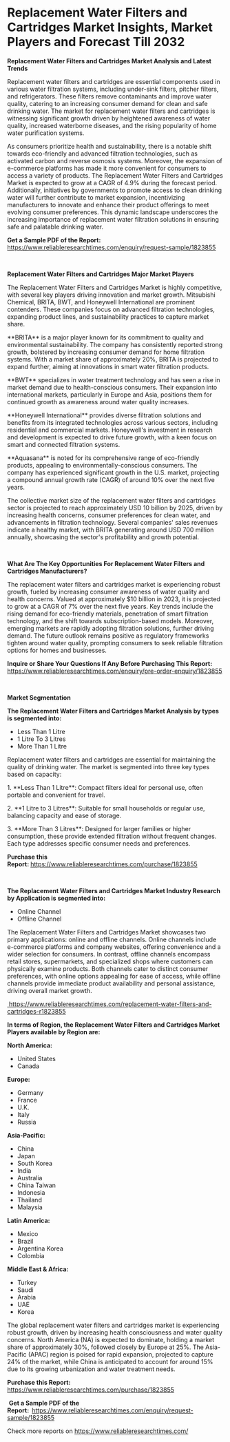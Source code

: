 <p><h1>Replacement Water Filters and Cartridges Market Insights, Market Players and Forecast Till 2032</h1></p><p><strong>Replacement Water Filters and Cartridges Market Analysis and Latest Trends</strong></p>
<p><p>Replacement water filters and cartridges are essential components used in various water filtration systems, including under-sink filters, pitcher filters, and refrigerators. These filters remove contaminants and improve water quality, catering to an increasing consumer demand for clean and safe drinking water. The market for replacement water filters and cartridges is witnessing significant growth driven by heightened awareness of water quality, increased waterborne diseases, and the rising popularity of home water purification systems.</p><p>As consumers prioritize health and sustainability, there is a notable shift towards eco-friendly and advanced filtration technologies, such as activated carbon and reverse osmosis systems. Moreover, the expansion of e-commerce platforms has made it more convenient for consumers to access a variety of products. The Replacement Water Filters and Cartridges Market is expected to grow at a CAGR of 4.9% during the forecast period. Additionally, initiatives by governments to promote access to clean drinking water will further contribute to market expansion, incentivizing manufacturers to innovate and enhance their product offerings to meet evolving consumer preferences. This dynamic landscape underscores the increasing importance of replacement water filtration solutions in ensuring safe and palatable drinking water.</p></p>
<p><strong>Get a Sample PDF of the Report:&nbsp;</strong> <a href="https://www.reliableresearchtimes.com/enquiry/request-sample/1823855?utm_campaign=2263&utm_medium=2&utm_source=Github&utm_content=ia&utm_term=08042025&utm_id=replacement-water-filters-and-cartridges">https://www.reliableresearchtimes.com/enquiry/request-sample/1823855</a></p>
<p>&nbsp;</p>
<p><strong>Replacement Water Filters and Cartridges Major Market Players</strong></p>
<p><p>The Replacement Water Filters and Cartridges Market is highly competitive, with several key players driving innovation and market growth. Mitsubishi Chemical, BRITA, BWT, and Honeywell International are prominent contenders. These companies focus on advanced filtration technologies, expanding product lines, and sustainability practices to capture market share.</p><p>**BRITA** is a major player known for its commitment to quality and environmental sustainability. The company has consistently reported strong growth, bolstered by increasing consumer demand for home filtration systems. With a market share of approximately 20%, BRITA is projected to expand further, aiming at innovations in smart water filtration products.</p><p>**BWT** specializes in water treatment technology and has seen a rise in market demand due to health-conscious consumers. Their expansion into international markets, particularly in Europe and Asia, positions them for continued growth as awareness around water quality increases.</p><p>**Honeywell International** provides diverse filtration solutions and benefits from its integrated technologies across various sectors, including residential and commercial markets. Honeywell's investment in research and development is expected to drive future growth, with a keen focus on smart and connected filtration systems.</p><p>**Aquasana** is noted for its comprehensive range of eco-friendly products, appealing to environmentally-conscious consumers. The company has experienced significant growth in the U.S. market, projecting a compound annual growth rate (CAGR) of around 10% over the next five years.</p><p>The collective market size of the replacement water filters and cartridges sector is projected to reach approximately USD 10 billion by 2025, driven by increasing health concerns, consumer preferences for clean water, and advancements in filtration technology. Several companies' sales revenues indicate a healthy market, with BRITA generating around USD 700 million annually, showcasing the sector's profitability and growth potential.</p></p>
<p>&nbsp;</p>
<p><strong>What Are The Key Opportunities For Replacement Water Filters and Cartridges Manufacturers?</strong></p>
<p><p>The replacement water filters and cartridges market is experiencing robust growth, fueled by increasing consumer awareness of water quality and health concerns. Valued at approximately $10 billion in 2023, it is projected to grow at a CAGR of 7% over the next five years. Key trends include the rising demand for eco-friendly materials, penetration of smart filtration technology, and the shift towards subscription-based models. Moreover, emerging markets are rapidly adopting filtration solutions, further driving demand. The future outlook remains positive as regulatory frameworks tighten around water quality, prompting consumers to seek reliable filtration options for homes and businesses.</p></p>
<p><strong>Inquire or Share Your Questions If Any Before Purchasing This Report:</strong> <a href="https://www.reliableresearchtimes.com/enquiry/pre-order-enquiry/1823855?utm_campaign=2263&utm_medium=2&utm_source=Github&utm_content=ia&utm_term=08042025&utm_id=replacement-water-filters-and-cartridges">https://www.reliableresearchtimes.com/enquiry/pre-order-enquiry/1823855</a></p>
<p>&nbsp;</p>
<p><strong>Market Segmentation</strong></p>
<p><strong>The Replacement Water Filters and Cartridges Market Analysis by types is segmented into:</strong></p>
<p><ul><li>Less Than 1 Litre</li><li>1 Litre To 3 Litres</li><li>More Than 1 Litre</li></ul></p>
<p><p>Replacement water filters and cartridges are essential for maintaining the quality of drinking water. The market is segmented into three key types based on capacity: </p><p>1. **Less Than 1 Litre**: Compact filters ideal for personal use, often portable and convenient for travel.</p><p>2. **1 Litre to 3 Litres**: Suitable for small households or regular use, balancing capacity and ease of storage.</p><p>3. **More Than 3 Litres**: Designed for larger families or higher consumption, these provide extended filtration without frequent changes. Each type addresses specific consumer needs and preferences.</p></p>
<p><strong>Purchase this Report:&nbsp;</strong><a href="https://www.reliableresearchtimes.com/purchase/1823855?utm_campaign=2263&utm_medium=2&utm_source=Github&utm_content=ia&utm_term=08042025&utm_id=replacement-water-filters-and-cartridges">https://www.reliableresearchtimes.com/purchase/1823855</a></p>
<p>&nbsp;</p>
<p><strong>The Replacement Water Filters and Cartridges Market Industry Research by Application is segmented into:</strong></p>
<p><ul><li>Online Channel</li><li>Offline Channel</li></ul></p>
<p><p>The Replacement Water Filters and Cartridges Market showcases two primary applications: online and offline channels. Online channels include e-commerce platforms and company websites, offering convenience and a wider selection for consumers. In contrast, offline channels encompass retail stores, supermarkets, and specialized shops where customers can physically examine products. Both channels cater to distinct consumer preferences, with online options appealing for ease of access, while offline channels provide immediate product availability and personal assistance, driving overall market growth.</p></p>
<p><a href="https://www.reliableresearchtimes.com/replacement-water-filters-and-cartridges-r1823855?utm_campaign=2263&utm_medium=2&utm_source=Github&utm_content=ia&utm_term=08042025&utm_id=replacement-water-filters-and-cartridges">&nbsp;https://www.reliableresearchtimes.com/replacement-water-filters-and-cartridges-r1823855</a></p>
<p><strong>In terms of Region, the Replacement Water Filters and Cartridges Market Players available by Region are:</strong></p>
<p>
    <p> <strong> North America: </strong>
        <ul>
            <li>United States</li>
            <li>Canada</li>
        </ul>
        </p> 
    <p> <strong> Europe: </strong>
        <ul>
            <li>Germany</li>
            <li>France</li>
            <li>U.K.</li>
            <li>Italy</li>
            <li>Russia</li>
        </ul>
        </p> 
    <p> <strong> Asia-Pacific: </strong>
        <ul>
            <li>China</li>
            <li>Japan</li>
            <li>South Korea</li>
            <li>India</li>
            <li>Australia</li>
            <li>China Taiwan</li>
            <li>Indonesia</li>
            <li>Thailand</li>
            <li>Malaysia</li>
        </ul>
        </p> 
    <p> <strong> Latin America: </strong>
        <ul>
            <li>Mexico</li>
            <li>Brazil</li>
            <li>Argentina Korea</li>
            <li>Colombia</li>
        </ul>
        </p> 
    <p> <strong> Middle East & Africa: </strong>
        <ul>
            <li>Turkey</li>
            <li>Saudi</li>
            <li>Arabia</li>
            <li>UAE</li>
            <li>Korea</li>
        </ul>
    </p>
    </p>
<p><p>The global replacement water filters and cartridges market is experiencing robust growth, driven by increasing health consciousness and water quality concerns. North America (NA) is expected to dominate, holding a market share of approximately 30%, followed closely by Europe at 25%. The Asia-Pacific (APAC) region is poised for rapid expansion, projected to capture 24% of the market, while China is anticipated to account for around 15% due to its growing urbanization and water treatment needs.</p></p>
<p><strong>Purchase this Report: </strong><a href="https://www.reliableresearchtimes.com/purchase/1823855?utm_campaign=2263&utm_medium=2&utm_source=Github&utm_content=ia&utm_term=08042025&utm_id=replacement-water-filters-and-cartridges">https://www.reliableresearchtimes.com/purchase/1823855</a></p>
<p>&nbsp;<strong>Get a Sample PDF of the Report:&nbsp;&nbsp;</strong><a href="https://www.reliableresearchtimes.com/enquiry/request-sample/1823855?utm_campaign=2263&utm_medium=2&utm_source=Github&utm_content=ia&utm_term=08042025&utm_id=replacement-water-filters-and-cartridges">https://www.reliableresearchtimes.com/enquiry/request-sample/1823855</a></p>
<p><strong></strong></p>
<p>Check more reports on <a href="https://www.reliableresearchtimes.com/?utm_campaign=2263&utm_medium=2&utm_source=Github&utm_content=ia&utm_term=08042025&utm_id=replacement-water-filters-and-cartridges">https://www.reliableresearchtimes.com/</a></p>